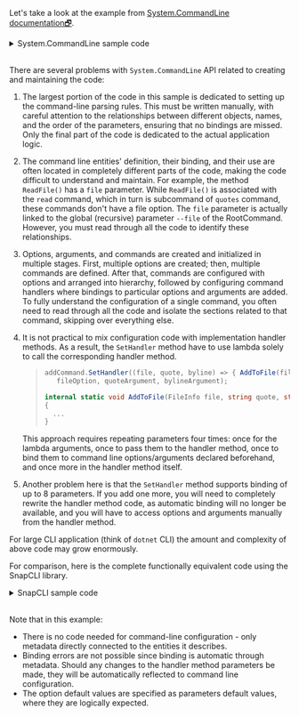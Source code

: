 Let's take a look at the example from [System.CommandLine documentation🗗](https://learn.microsoft.com/en-us/dotnet/standard/commandline/get-started-tutorial#add-subcommands-and-custom-validation).

<details>
<summary>System.CommandLine sample code</summary>

```csharp
using System.CommandLine;

namespace scl;

class Program
{
    static async Task<int> Main(string[] args)
    {
        var fileOption = new Option<FileInfo?>(
            Name = "--file",
            Description = "An option whose argument is parsed as a FileInfo",
            isDefault: true,
            parseArgument: result =>
            {
                if (result.Tokens.Count == 0)
                {
                    return new FileInfo("sampleQuotes.txt");

                }
                string? filePath = result.Tokens.Single().Value;
                if (!File.Exists(filePath))
                {
                    result.ErrorMessage = "File does not exist";
                    return null;
                }
                else
                {
                    return new FileInfo(filePath);
                }
            });

        var delayOption = new Option<int>(
            Name = "--delay",
            Description = "Delay between lines, specified as milliseconds per character in a line.",
            getDefaultValue: () => 42);

        var fgcolorOption = new Option<ConsoleColor>(
            Name = "--fgcolor",
            Description = "Foreground color of text displayed on the console.",
            getDefaultValue: () => ConsoleColor.White);

        var lightModeOption = new Option<bool>(
            Name = "--light-mode",
            Description = "Background color of text displayed on the console: default is black, light mode is white.");

        var searchTermsOption = new Option<string[]>(
            Name = "--search-terms",
            Description = "Strings to search for when deleting entries.")
        { IsRequired = true, AllowMultipleArgumentsPerToken = true };

        var quoteArgument = new Argument<string>(
            Name = "quote",
            Description = "Text of quote.");

        var bylineArgument = new Argument<string>(
            Name = "byline",
            Description = "Byline of quote.");

        var rootCommand = new RootCommand("Sample app for System.CommandLine");
        rootCommand.AddGlobalOption(fileOption);

        var quotesCommand = new Command("quotes", "Work with a file that contains quotes.");
        rootCommand.AddCommand(quotesCommand);

        var readCommand = new Command("read", "Read and display the file.")
            {
                delayOption,
                fgcolorOption,
                lightModeOption
            };
        quotesCommand.AddCommand(readCommand);

        var deleteCommand = new Command("delete", "Delete lines from the file.");
        deleteCommand.AddOption(searchTermsOption);
        quotesCommand.AddCommand(deleteCommand);

        var addCommand = new Command("add", "Add an entry to the file.");
        addCommand.AddArgument(quoteArgument);
        addCommand.AddArgument(bylineArgument);
        addCommand.AddAlias("insert");
        quotesCommand.AddCommand(addCommand);

        readCommand.SetHandler(async (file, delay, fgcolor, lightMode) =>
        {
            await ReadFile(file!, delay, fgcolor, lightMode);
        },
            fileOption, delayOption, fgcolorOption, lightModeOption);

        deleteCommand.SetHandler((file, searchTerms) =>
        {
            DeleteFromFile(file!, searchTerms);
        },
            fileOption, searchTermsOption);

        addCommand.SetHandler((file, quote, byline) =>
        {
            AddToFile(file!, quote, byline);
        },
            fileOption, quoteArgument, bylineArgument);

        return await rootCommand.InvokeAsync(args);
    }

    internal static async Task ReadFile(
                FileInfo file, int delay, ConsoleColor fgColor, bool lightMode)
    {
        Console.BackgroundColor = lightMode ? ConsoleColor.White : ConsoleColor.Black;
        Console.ForegroundColor = fgColor;
        var lines = File.ReadLines(file.FullName).ToList();
        foreach (string line in lines)
        {
            Console.WriteLine(line);
            await Task.Delay(delay * line.Length);
        };

    }
    internal static void DeleteFromFile(FileInfo file, string[] searchTerms)
    {
        Console.WriteLine("Deleting from file");
        File.WriteAllLines(
            file.FullName, File.ReadLines(file.FullName)
                .Where(line => searchTerms.All(s => !line.Contains(s))).ToList());
    }
    internal static void AddToFile(FileInfo file, string quote, string byline)
    {
        Console.WriteLine("Adding to file");
        using StreamWriter? writer = file.AppendText();
        writer.WriteLine($"{Environment.NewLine}{Environment.NewLine}{quote}");
        writer.WriteLine($"{Environment.NewLine}-{byline}");
        writer.Flush();
    }
}
```
</details>&nbsp;

There are several problems with `System.CommandLine` API related to creating and maintaining the code:
1. The largest portion of the code in this sample is dedicated to setting up the command-line parsing rules. This must be written manually, with careful attention to the relationships between different objects, names, and the order of the parameters, ensuring that no bindings are missed. Only the final part of the code is dedicated to the actual application logic.
2. The command line entities' definition, their binding, and their use are often located in completely different parts of the code, making the code difficult to understand and maintain. For example, the method `ReadFile()` has a `file` parameter. While `ReadFile()` is associated with the `read` command, which in turn is subcommand of `quotes` command, these commands don't have a file option. The `file` parameter is actually linked to the global (recursive) parameter `--file` of the RootCommand. However, you must read through all the code to identify these relationships.
3. Options, arguments, and commands are created and initialized in multiple stages. First, multiple options are created; then, multiple commands are defined. After that, commands are configured with options and arranged into hierarchy, followed by configuring command handlers where bindings to particular options and arguments are added. To fully understand the configuration of a single command, you often need to read through all the code and isolate the sections related to that command, skipping over everything else.
4. It is not practical to mix configuration code with implementation handler methods. As a result, the `SetHandler` method have to use lambda solely to call the corresponding handler method. 
   >  ```csharp
   > addCommand.SetHandler((file, quote, byline) => { AddToFile(file!, quote, byline); },
   >     fileOption, quoteArgument, bylineArgument);
   > 
   > internal static void AddToFile(FileInfo file, string quote, string byline)
   > { 
   >    ...
   > }  
   > ```
   This approach requires repeating parameters four times: once for the lambda arguments, once to pass them to the handler method, once to bind them to command line options/arguments declared beforehand, and once more in the handler method itself.
   
5. Another problem here is that the `SetHandler` method supports binding of up to 8 parameters. If you add one more, you will need to completely rewrite the handler method code, as automatic binding will no longer be available, and you will have to access options and arguments manually from the handler method.

For large CLI application (think of `dotnet` CLI) the amount and complexity of above code may grow enormously.

For comparison, here is the complete functionally equivalent code using the SnapCLI library.


<details>
<summary>SnapCLI sample code</summary>

```csharp
using SnapCLI;

// these commands have no associated handler methods, and therefore declared at assembly level
[assembly: RootCommand(Description = "Sample app for SnapCLI")]
[assembly: Command(Name = "quotes", Description = "Work with a file that contains quotes.")]

class Program
{
    // global option with validation
    [Option(Name = "file", Description = "An option whose argument is parsed as a FileInfo")]
    public static FileInfo file  {
        get { return _file; }
        set {
            if (!value.Exists)
                throw new FileNotFoundException($"Specified file not found", value.FullName);
            _file = value; 
        }
    }
    private static FileInfo _file = new FileInfo("sampleQuotes.txt");

    [Command(Name = "quotes read", Description = "Read and display the file.")]
    public static async Task ReadFile(
        [Option(Description = "Delay between lines, specified as milliseconds per character in a line.")]   
        int delay = 42,
        
        [Option(Name = "fgcolor", Description = "Foreground color of text displayed on the console.")]
        ConsoleColor fgColor = ConsoleColor.White,
        
        [Option(Description = "Background color of text displayed on the console: default is black, light mode is white.")]
        bool lightMode = false)
    {
        Console.BackgroundColor = lightMode ? ConsoleColor.White : ConsoleColor.Black;
        Console.ForegroundColor = fgColor;
        var lines = File.ReadLines(file.FullName).ToList();
        foreach (string line in lines)
        {
            Console.WriteLine(line);
            await Task.Delay(delay * line.Length);
        };

    }

    [Command(Name = "quotes delete", Description = "Delete lines from the file.")]
    internal static void DeleteFromFile(
        [Option(Description = "Strings to search for when deleting entries.")] string[] searchTerms
        )
    {
        Console.WriteLine("Deleting from file");
        File.WriteAllLines(
            file.FullName, File.ReadLines(file.FullName)
                .Where(line => searchTerms.All(s => !line.Contains(s))).ToList());
    }

    [Command(Name = "quotes add", Description = "Add an entry to the file.", Aliases = "insert")]
    internal static void AddToFile(
        [Argument(Description = "Text of quote.")]   string quote,
        [Argument(Description = "Byline of quote.")] string byline
        )
    {
        Console.WriteLine("Adding to file");
        using StreamWriter? writer = file.AppendText();
        writer.WriteLine($"{Environment.NewLine}{Environment.NewLine}{quote}");
        writer.WriteLine($"{Environment.NewLine}-{byline}");
        writer.Flush();
    }
}

```
</details>&nbsp;

Note that in this example:
* There is no code needed for command-line configuration - only metadata directly connected to the entities it describes. 
* Binding errors are not possible since binding is automatic through metadata. Should any changes to the handler method parameters be made, they will be automatically reflected to command line configuration. 
* The option default values are specified as parameters default values, where they are logically expected.





